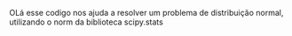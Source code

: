 OLá esse codigo nos ajuda a resolver um problema de distribuição normal, utilizando o norm da biblioteca scipy.stats